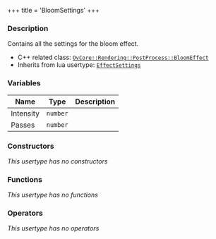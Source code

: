 +++
title = 'BloomSettings'
+++

### Description
Contains all the settings for the bloom effect.

- C++ related class: [`OvCore::Rendering::PostProcess::BloomEffect`](https://github.com/Overload-Technologies/Overload/tree/main/Sources/Overload/OvCore/include/OvCore/Rendering/PostProcess/BloomEffect.h)
- Inherits from lua usertype: [`EffectSettings`](EffectSettings)

### Variables
|Name|Type|Description|
|-|-|-|
|Intensity|`number`||
|Passes|`number`||

### Constructors
_This usertype has no constructors_

### Functions
_This usertype has no functions_

### Operators
_This usertype has no operators_
